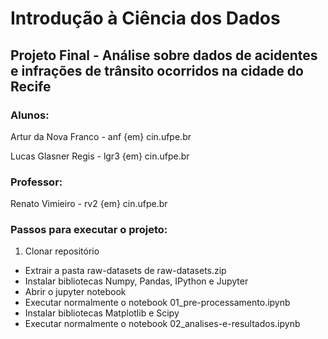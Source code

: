 # Introdução à Ciência dos Dados

## Projeto Final - Análise sobre dados de acidentes e infrações de trânsito ocorridos na cidade do Recife

### Alunos:

Artur da Nova Franco - anf {em} cin.ufpe.br

Lucas Glasner Regis - lgr3 {em} cin.ufpe.br

### Professor: 

Renato Vimieiro - rv2 {em} cin.ufpe.br

### Passos para executar o projeto:

1. Clonar repositório
* Extrair a pasta raw-datasets de raw-datasets.zip
* Instalar bibliotecas Numpy, Pandas, IPython e Jupyter
* Abrir o jupyter notebook
* Executar normalmente o notebook 01_pre-processamento.ipynb
* Instalar bibliotecas Matplotlib e Scipy
* Executar normalmente o notebook 02_analises-e-resultados.ipynb


